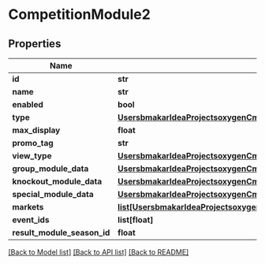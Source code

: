 # CompetitionModule2

## Properties
Name | Type | Description | Notes
------------ | ------------- | ------------- | -------------
**id** | **str** |  | [optional] 
**name** | **str** |  | [optional] 
**enabled** | **bool** |  | [optional] 
**type** | [**UsersbmakarIdeaProjectsoxygenCmsApisrcmainresourcesstaticprivatecomponentscompetitionModuleTypeYamlCompetitionModuleType**](UsersbmakarIdeaProjectsoxygenCmsApisrcmainresourcesstaticprivatecomponentscompetitionModuleTypeYamlCompetitionModuleType.md) |  | [optional] 
**max_display** | **float** |  | [optional] 
**promo_tag** | **str** |  | [optional] 
**view_type** | [**UsersbmakarIdeaProjectsoxygenCmsApisrcmainresourcesstaticprivatecomponentsviewTypeYamlViewType**](UsersbmakarIdeaProjectsoxygenCmsApisrcmainresourcesstaticprivatecomponentsviewTypeYamlViewType.md) |  | [optional] 
**group_module_data** | [**UsersbmakarIdeaProjectsoxygenCmsApisrcmainresourcesstaticprivatecomponentscompetitionGroupModuleDataYamlGroupModuleData**](UsersbmakarIdeaProjectsoxygenCmsApisrcmainresourcesstaticprivatecomponentscompetitionGroupModuleDataYamlGroupModuleData.md) |  | [optional] 
**knockout_module_data** | [**UsersbmakarIdeaProjectsoxygenCmsApisrcmainresourcesstaticprivatecomponentscompetitionKnockoutModuleDataYamlKnockoutModuleData**](UsersbmakarIdeaProjectsoxygenCmsApisrcmainresourcesstaticprivatecomponentscompetitionKnockoutModuleDataYamlKnockoutModuleData.md) |  | [optional] 
**special_module_data** | [**UsersbmakarIdeaProjectsoxygenCmsApisrcmainresourcesstaticprivatecomponentscompetitionSpecialModuleDataYamlSpecialModuleData**](UsersbmakarIdeaProjectsoxygenCmsApisrcmainresourcesstaticprivatecomponentscompetitionSpecialModuleDataYamlSpecialModuleData.md) |  | [optional] 
**markets** | [**list[UsersbmakarIdeaProjectsoxygenCmsApisrcmainresourcesstaticprivatecomponentscompetitionMarketYamlCompetitionMarket]**](UsersbmakarIdeaProjectsoxygenCmsApisrcmainresourcesstaticprivatecomponentscompetitionMarketYamlCompetitionMarket.md) |  | [optional] 
**event_ids** | **list[float]** |  | [optional] 
**result_module_season_id** | **float** |  | [optional] 

[[Back to Model list]](../README.md#documentation-for-models) [[Back to API list]](../README.md#documentation-for-api-endpoints) [[Back to README]](../README.md)

